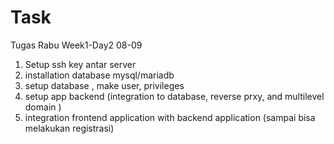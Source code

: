 # Task

Tugas Rabu Week1-Day2 08-09
1. Setup ssh key antar server
2. installation database mysql/mariadb 
3. setup database , make user, privileges
4. setup app backend (integration to database, reverse prxy, and multilevel domain )
5. integration frontend application with backend application (sampai bisa melakukan registrasi)

<!-- # SSH

Membuat server backend dan database menggunakan [IdCloudhost](https://console.idcloudhost.com/) 

Generate SSH Key dan transfer ke semua server

Semua server harus saling terhubung tanpa menggunakan username dan password

# Set Up Database

Menginstall mysql pada server Database

Membuat user baru untuk database

Membuat Database Baru pada user baru

Mengganti bind address

Dapat meremote database dari client


# Deployment

Cloning fork https://github.com/dumbwaysdev/wayshub-backend

Mengubah direktori menjadi backend dan deploy aplikasi menggunakan PM2

Mengoneksikan aplikasi frontend dan backend

Pastikan dapat registrasi pada aplikasi

# Domain 

Menggunakan domain dari [CloudFlare](cloudflare.com)

# Gateway 

Update dan upgrade system 

Membuat reverse proxy dari aplikasi dengan port 5000 ke 80

# SSL Configuration 

Install sertifikat SSL pada server menggunakan let's encrypt 

Pastikan aplikasi dapat diakses menggunakan https:// -->
